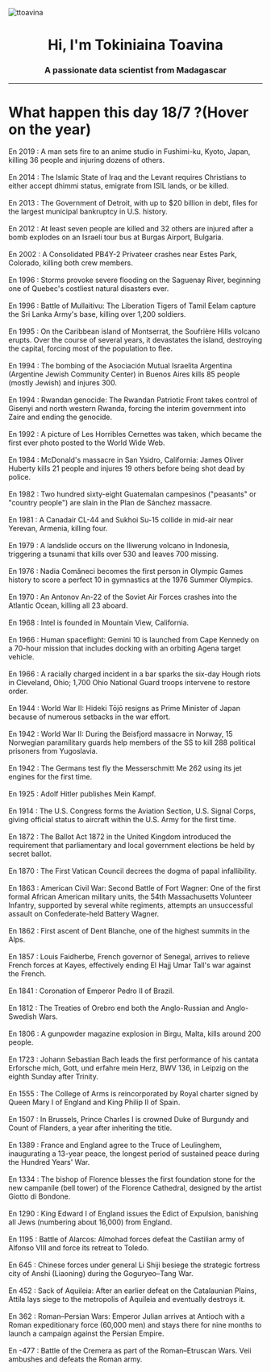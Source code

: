 
<p align="left"> <img src="https://komarev.com/ghpvc/?username=ttoavina&label=Profile%20views&color=0e75b6&style=flat" alt="ttoavina" /> </p>
<h1 align="center">Hi, I'm Tokiniaina Toavina</h1>
<h3 align="center">A passionate data scientist from Madagascar</h3>
    
<hr/>
<h1> What happen this day 18/7 ?(Hover on the year)</h1>

En 2019 : A man sets fire to an anime studio in Fushimi-ku, Kyoto, Japan, killing 36 people and injuring dozens of others.
<br/><br/>
En 2014 : The Islamic State of Iraq and the Levant requires Christians to either accept dhimmi status, emigrate from ISIL lands, or be killed.
<br/><br/>
En 2013 : The Government of Detroit, with up to $20 billion in debt, files for the largest municipal bankruptcy in U.S. history.
<br/><br/>
En 2012 : At least seven people are killed and 32 others are injured after a bomb explodes on an Israeli tour bus at Burgas Airport, Bulgaria.
<br/><br/>
En 2002 : A Consolidated PB4Y-2 Privateer crashes near Estes Park, Colorado, killing both crew members.
<br/><br/>
En 1996 : Storms provoke severe flooding on the Saguenay River, beginning one of Quebec's costliest natural disasters ever.
<br/><br/>
En 1996 : Battle of Mullaitivu: The Liberation Tigers of Tamil Eelam capture the Sri Lanka Army's base, killing over 1,200 soldiers.
<br/><br/>
En 1995 : On the Caribbean island of Montserrat, the Soufrière Hills volcano erupts. Over the course of several years, it devastates the island, destroying the capital, forcing most of the population to flee.
<br/><br/>
En 1994 : The bombing of the Asociación Mutual Israelita Argentina (Argentine Jewish Community Center) in Buenos Aires kills 85 people (mostly Jewish) and injures 300.
<br/><br/>
En 1994 : Rwandan genocide: The Rwandan Patriotic Front takes control of Gisenyi and north western Rwanda, forcing the interim government into Zaire and ending the genocide.
<br/><br/>
En 1992 : A picture of Les Horribles Cernettes was taken, which became the first ever photo posted to the World Wide Web.
<br/><br/>
En 1984 : McDonald's massacre in San Ysidro, California: James Oliver Huberty kills 21 people and injures 19 others before being shot dead by police.
<br/><br/>
En 1982 : Two hundred sixty-eight Guatemalan campesinos ("peasants" or "country people") are slain in the Plan de Sánchez massacre.
<br/><br/>
En 1981 : A Canadair CL-44 and Sukhoi Su-15 collide in mid-air near Yerevan, Armenia, killing four.
<br/><br/>
En 1979 : A landslide occurs on the Iliwerung volcano in Indonesia, triggering a tsunami that kills over 530 and leaves 700 missing.
<br/><br/>
En 1976 : Nadia Comăneci becomes the first person in Olympic Games history to score a perfect 10 in gymnastics at the 1976 Summer Olympics.
<br/><br/>
En 1970 : An Antonov An-22 of the Soviet Air Forces crashes into the Atlantic Ocean, killing all 23 aboard.
<br/><br/>
En 1968 : Intel is founded in Mountain View, California.
<br/><br/>
En 1966 : Human spaceflight: Gemini 10 is launched from Cape Kennedy on a 70-hour mission that includes docking with an orbiting Agena target vehicle.
<br/><br/>
En 1966 : A racially charged incident in a bar sparks the six-day Hough riots in Cleveland, Ohio; 1,700 Ohio National Guard troops intervene to restore order.
<br/><br/>
En 1944 : World War II: Hideki Tōjō resigns as Prime Minister of Japan because of numerous setbacks in the war effort.
<br/><br/>
En 1942 : World War II: During the Beisfjord massacre in Norway, 15 Norwegian paramilitary guards help members of the SS to kill 288 political prisoners from Yugoslavia.
<br/><br/>
En 1942 : The Germans test fly the Messerschmitt Me 262 using its jet engines for the first time.
<br/><br/>
En 1925 : Adolf Hitler publishes Mein Kampf.
<br/><br/>
En 1914 : The U.S. Congress forms the Aviation Section, U.S. Signal Corps, giving official status to aircraft within the U.S. Army for the first time.
<br/><br/>
En 1872 : The Ballot Act 1872 in the United Kingdom introduced the requirement that parliamentary and local government elections be held by secret ballot.
<br/><br/>
En 1870 : The First Vatican Council decrees the dogma of papal infallibility.
<br/><br/>
En 1863 : American Civil War: Second Battle of Fort Wagner: One of the first formal African American military units, the 54th Massachusetts Volunteer Infantry, supported by several white regiments, attempts an unsuccessful assault on Confederate-held Battery Wagner.
<br/><br/>
En 1862 : First ascent of Dent Blanche, one of the highest summits in the Alps.
<br/><br/>
En 1857 : Louis Faidherbe, French governor of Senegal, arrives to relieve French forces at Kayes, effectively ending El Hajj Umar Tall's war against the French.
<br/><br/>
En 1841 : Coronation of Emperor Pedro II of Brazil.
<br/><br/>
En 1812 : The Treaties of Orebro end both the Anglo-Russian and Anglo-Swedish Wars.
<br/><br/>
En 1806 : A gunpowder magazine explosion in Birgu, Malta, kills around 200 people.
<br/><br/>
En 1723 : Johann Sebastian Bach leads the first performance of his cantata Erforsche mich, Gott, und erfahre mein Herz, BWV 136, in Leipzig on the eighth Sunday after Trinity.
<br/><br/>
En 1555 : The College of Arms is reincorporated by Royal charter signed by Queen Mary I of England and King Philip II of Spain.
<br/><br/>
En 1507 : In Brussels, Prince Charles I is crowned Duke of Burgundy and Count of Flanders, a year after inheriting the title.
<br/><br/>
En 1389 : France and England agree to the Truce of Leulinghem, inaugurating a 13-year peace, the longest period of sustained peace during the Hundred Years' War.
<br/><br/>
En 1334 : The bishop of Florence blesses the first foundation stone for the new campanile (bell tower) of the Florence Cathedral, designed by the artist Giotto di Bondone.
<br/><br/>
En 1290 : King Edward I of England issues the Edict of Expulsion, banishing all Jews (numbering about 16,000) from England.
<br/><br/>
En 1195 : Battle of Alarcos: Almohad forces defeat the Castilian army of Alfonso VIII and force its retreat to Toledo.
<br/><br/>
En 645 : Chinese forces under general Li Shiji besiege the strategic fortress city of Anshi (Liaoning) during the Goguryeo–Tang War.
<br/><br/>
En 452 : Sack of Aquileia: After an earlier defeat on the Catalaunian Plains, Attila lays siege to the metropolis of Aquileia and eventually destroys it.
<br/><br/>
En 362 : Roman–Persian Wars: Emperor Julian arrives at Antioch with a Roman expeditionary force (60,000 men) and stays there for nine months to launch a campaign against the Persian Empire.
<br/><br/>
En -477 : Battle of the Cremera as part of the Roman–Etruscan Wars.  Veii ambushes and defeats the Roman army.
<br/><br/>
